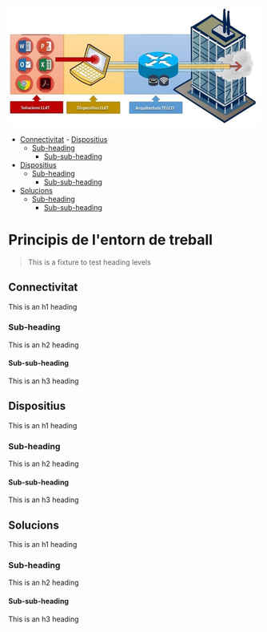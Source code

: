 ![GitHub Logo](ET_2.jpg)

- [Connectivitat](#connectivitat)         - [Dispositius](#dispositius)
  * [Sub-heading](#sub-heading)
    + [Sub-sub-heading](#sub-sub-heading)
- [Dispositius](#dispositius)
  * [Sub-heading](#sub-heading-1)
    + [Sub-sub-heading](#sub-sub-heading-1)
- [Solucions](#solucions)
  * [Sub-heading](#sub-heading-2)
    + [Sub-sub-heading](#sub-sub-heading-2)


# Principis de l'entorn de treball

> This is a fixture to test heading levels

<!-- toc -->

## Connectivitat

This is an h1 heading

### Sub-heading

This is an h2 heading

#### Sub-sub-heading

This is an h3 heading

## Dispositius

This is an h1 heading

### Sub-heading

This is an h2 heading

#### Sub-sub-heading

This is an h3 heading

## Solucions

This is an h1 heading

### Sub-heading

This is an h2 heading

#### Sub-sub-heading

This is an h3 heading

